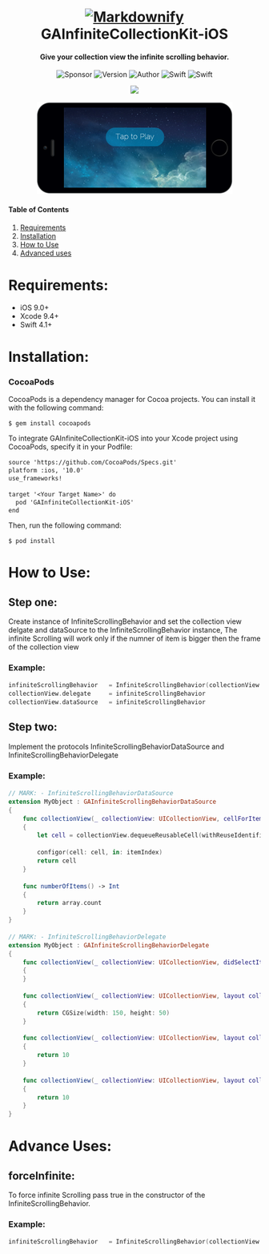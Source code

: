 <h1 align="center">
  <a href="https://www.gini-apps.com/"><img src="https://cdn.xplace.com/companyLogo/u/e/uedrxh.png" alt="Markdownify" width="200"></a>
  <br>
  GAInfiniteCollectionKit-iOS
  <br>
</h1>

<h4 align="center">Give your collection view the infinite scrolling behavior.</h4>

<p align="center">
  <img alt="Sponsor" src="https://img.shields.io/badge/sponsor-Gini--Apps-brightgreen.svg">
  <img alt="Version" src="https://img.shields.io/badge/pod-v2.0.0-blue.svg">
  <img alt="Author" src="https://img.shields.io/badge/author-Ido Meirov-yellow.svg">
  <img alt="Swift" src="https://img.shields.io/badge/swift-4.2%2B-orange.svg">
  <img alt="Swift" src="https://img.shields.io/badge/platform-ios-lightgrey.svg">
</p>

<p align="center">
  <a href="https://www.cocoacontrols.com/controls/gainfinitecollectionkit-ios-1188a0d0-b0df-4e50-9536-65f4019b0ec0"><img src = "https://github.com/shay-somech/GAInfiniteCollectionKit-iOS/blob/master/Documents/InfiniteCollectionKit.gif"></a>	  
</p>

<p align="center">
	<a href="https://www.cocoacontrols.com/controls/gainfinitecollectionkit-ios-1188a0d0-b0df-4e50-9536-65f4019b0ec0"><img src="./Documents/appetize.png" /></a>
</p>


#### Table of Contents  
1. [Requirements](#requirements)
2. [Installation](#installation)
3. [How to Use](#howToUse) 
4. [Advanced uses](#advancedUses) 

<a name="requirements"/>

# Requirements:
* iOS 9.0+ 
* Xcode 9.4+
* Swift 4.1+

<a name="installation"/>

# Installation:

### CocoaPods
CocoaPods is a dependency manager for Cocoa projects. You can install it with the following command:
```
$ gem install cocoapods
```
To integrate GAInfiniteCollectionKit-iOS into your Xcode project using CocoaPods, specify it in your Podfile:
```
source 'https://github.com/CocoaPods/Specs.git'
platform :ios, '10.0'
use_frameworks!

target '<Your Target Name>' do
  pod 'GAInfiniteCollectionKit-iOS'
end
```
Then, run the following command:
```
$ pod install
```

<a name="howToUse"/>

# How to Use:

## Step one:
Create instance of InfiniteScrollingBehavior and set the collection view
delgate and dataSource to the InfiniteScrollingBehavior instance,
The infinite Scrolling will work only if the numner of item is bigger then the frame of the collection view

### Example: 
```swift
infiniteScrollingBehavior   = InfiniteScrollingBehavior(collectionView: collectionView, dataSource: self, delegate: self, forceInfinite: false)
collectionView.delegate     = infiniteScrollingBehavior
collectionView.dataSource   = infiniteScrollingBehavior
```
## Step two:
Implement the protocols InfiniteScrollingBehaviorDataSource and InfiniteScrollingBehaviorDelegate

### Example: 
```swift
// MARK: - InfiniteScrollingBehaviorDataSource
extension MyObject : GAInfiniteScrollingBehaviorDataSource
{
    func collectionView(_ collectionView: UICollectionView, cellForItemAt indexPath: IndexPath, withIndexForItem itemIndex: Int) -> UICollectionViewCell
    {
        let cell = collectionView.dequeueReusableCell(withReuseIdentifier: "cellID", for: indexPath)
        
        configor(cell: cell, in: itemIndex)
        return cell
    }
    
    func numberOfItems() -> Int
    {
        return array.count
    }
}

// MARK: - InfiniteScrollingBehaviorDelegate
extension MyObject : GAInfiniteScrollingBehaviorDelegate
{
    func collectionView(_ collectionView: UICollectionView, didSelectItemAt indexPath: IndexPath)
    {
    }
    
    func collectionView(_ collectionView: UICollectionView, layout collectionViewLayout: UICollectionViewLayout, sizeForItemAt indexPath: IndexPath) -> CGSize
    {
        return CGSize(width: 150, height: 50)
    }
    
    func collectionView(_ collectionView: UICollectionView, layout collectionViewLayout: UICollectionViewLayout, minimumLineSpacingForSectionAt section: Int) -> CGFloat
    {
        return 10
    }
    
    func collectionView(_ collectionView: UICollectionView, layout collectionViewLayout: UICollectionViewLayout, minimumInteritemSpacingForSectionAt section: Int) -> CGFloat
    {
        return 10
    }
}
```

<a name="advancedUses"/>

# Advance Uses:

## forceInfinite:
To force infinite Scrolling pass true in the constructor of the InfiniteScrollingBehavior.

### Example: 
```swift
infiniteScrollingBehavior   = InfiniteScrollingBehavior(collectionView: collectionView, dataSource: self, delegate: self, forceInfinite: true)
```

